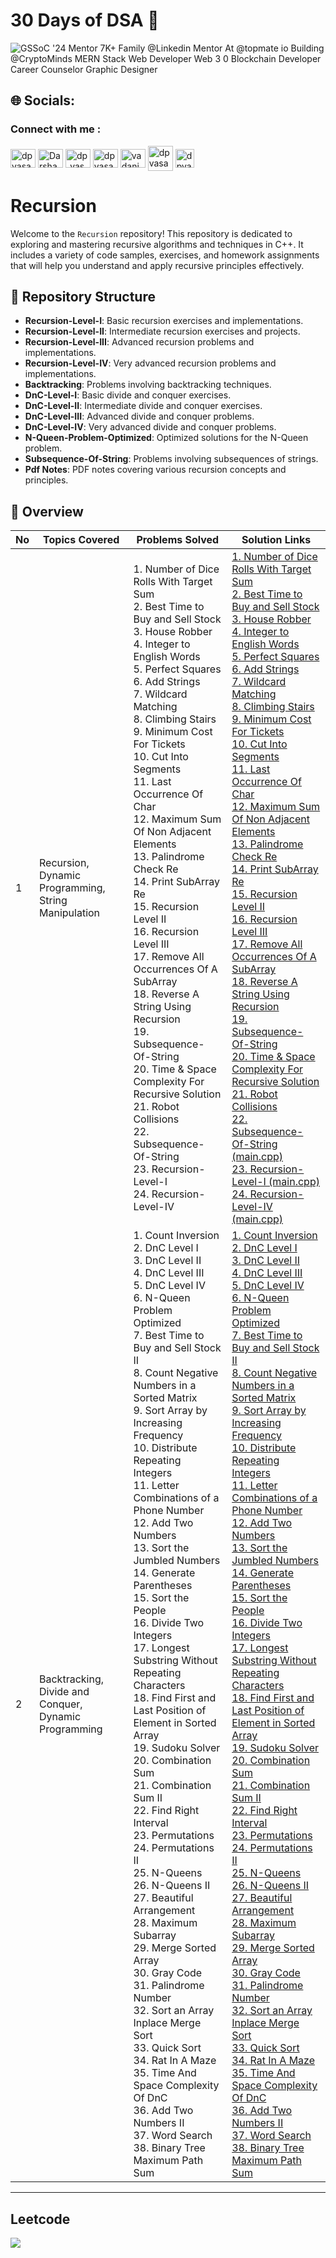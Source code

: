 # 30 Days of DSA 🚀
![GSSoC '24 Mentor  7K+ Family @Linkedin  Mentor At @topmate io  Building @CryptoMinds  MERN Stack Web Developer  Web 3 0  Blockchain Developer  Career Counselor  Graphic Designer](https://github.com/user-attachments/assets/fbad9128-07fc-4118-b21f-7da0371384c1)

## 🌐 Socials:


<h3 align="left">Connect with me : </h3>
<p align="left">
  <a href="https://x.com/vasanidarshan56" target="blank"><img align="center" src="https://raw.githubusercontent.com/rahuldkjain/github-profile-readme-generator/master/src/images/icons/Social/twitter.svg" alt="dpvasani_56" height="30" width="40" /></a>
  <a href="https://www.linkedin.com/in/dpvasani56/" target="blank"><img align="center" src="https://raw.githubusercontent.com/rahuldkjain/github-profile-readme-generator/master/src/images/icons/Social/linked-in-alt.svg" alt="Darshan Vasani" height="30" width="40" /></a>
  <a href="https://www.instagram.com/dp_vasani56" target="blank"><img align="center" src="https://raw.githubusercontent.com/rahuldkjain/github-profile-readme-generator/master/src/images/icons/Social/instagram.svg" alt="dp_vasani56" height="30" width="40" /></a>
  <a href="https://leetcode.com/u/dpvasani_56/" target="blank"><img align="center" src="https://raw.githubusercontent.com/rahuldkjain/github-profile-readme-generator/master/src/images/icons/Social/leet-code.svg" alt="dpvasani_56" height="30" width="40" /></a>
  <a href="https://www.geeksforgeeks.org/user/vadanidp0qg/" target="blank"><img align="center" src="https://raw.githubusercontent.com/rahuldkjain/github-profile-readme-generator/master/src/images/icons/Social/geeks-for-geeks.svg" alt="vadanidp0qg" height="30" width="40" /></a>
  <a href="https://linktr.ee/dpvasani56" target="blank"><img align="center" src="https://github.com/dpvasani/dpvasani/assets/109815626/789d1777-6921-4b0f-8740-e85977a95dfc" alt="dpvasani56" height="40" width="40" /></a>
  <a href="https://topmate.io/dpvasani_56" target="blank"><img align="center" src="https://github.com/dpvasani/dpvasani/assets/109815626/32b286b1-8629-4a9f-b264-5616342de401" alt="dpvasani_56" height="30" width="30" /></a>
</p>

# Recursion

Welcome to the `Recursion` repository! This repository is dedicated to exploring and mastering recursive algorithms and techniques in C++. It includes a variety of code samples, exercises, and homework assignments that will help you understand and apply recursive principles effectively.

## 📂 Repository Structure

- **Recursion-Level-I**: Basic recursion exercises and implementations.
- **Recursion-Level-II**: Intermediate recursion exercises and projects.
- **Recursion-Level-III**: Advanced recursion problems and implementations.
- **Recursion-Level-IV**: Very advanced recursion problems and implementations.
- **Backtracking**: Problems involving backtracking techniques.
- **DnC-Level-I**: Basic divide and conquer exercises.
- **DnC-Level-II**: Intermediate divide and conquer exercises.
- **DnC-Level-III**: Advanced divide and conquer problems.
- **DnC-Level-IV**: Very advanced divide and conquer problems.
- **N-Queen-Problem-Optimized**: Optimized solutions for the N-Queen problem.
- **Subsequence-Of-String**: Problems involving subsequences of strings.
- **Pdf Notes**: PDF notes covering various recursion concepts and principles.


## 📂 Overview 


| No  | Topics Covered               | Problems Solved                                              | Solution Links                                                                                         |
|------|------------------------------|---------------------------------------------------------------|--------------------------------------------------------------------------------------------------------|
| 1   | Recursion, Dynamic Programming, String Manipulation | 1. Number of Dice Rolls With Target Sum<br>2. Best Time to Buy and Sell Stock<br>3. House Robber<br>4. Integer to English Words<br>5. Perfect Squares<br>6. Add Strings<br>7. Wildcard Matching<br>8. Climbing Stairs<br>9. Minimum Cost For Tickets<br>10. Cut Into Segments<br>11. Last Occurrence Of Char<br>12. Maximum Sum Of Non Adjacent Elements<br>13. Palindrome Check Re<br>14. Print SubArray Re<br>15. Recursion Level II<br>16. Recursion Level III<br>17. Remove All Occurrences Of A SubArray<br>18. Reverse A String Using Recursion<br>19. Subsequence-Of-String<br>20. Time & Space Complexity For Recursive Solution<br>21. Robot Collisions <br>22. Subsequence-Of-String<br>23. Recursion-Level-I <br>24. Recursion-Level-IV| [1. Number of Dice Rolls With Target Sum](https://github.com/dpvasani/30-Days-Of-DSA/blob/main/Day%2010/1155.%20Number%20of%20Dice%20Rolls%20With%20Target%20Sum.cpp)<br>[2. Best Time to Buy and Sell Stock](https://github.com/dpvasani/30-Days-Of-DSA/blob/main/Day%2010/121.%20Best%20Time%20to%20Buy%20and%20Sell%20Stock.cpp)<br>[3. House Robber](https://github.com/dpvasani/30-Days-Of-DSA/blob/main/Day%2010/198.%20House%20Robber.cpp)<br>[4. Integer to English Words](https://github.com/dpvasani/30-Days-Of-DSA/blob/main/Day%2010/273.%20Integer%20to%20English%20Words.cpp)<br>[5. Perfect Squares](https://github.com/dpvasani/30-Days-Of-DSA/blob/main/Day%2010/279.%20Perfect%20Squares.cpp)<br>[6. Add Strings](https://github.com/dpvasani/30-Days-Of-DSA/blob/main/Day%2010/415.%20Add%20Strings.cpp)<br>[7. Wildcard Matching](https://github.com/dpvasani/30-Days-Of-DSA/blob/main/Day%2010/44.%20Wildcard%20Matching.cpp)<br>[8. Climbing Stairs](https://github.com/dpvasani/30-Days-Of-DSA/blob/main/Day%2010/70.%20Climbing%20Stairs.cpp)<br>[9. Minimum Cost For Tickets](https://github.com/dpvasani/30-Days-Of-DSA/blob/main/Day%2010/983.%20Minimum%20Cost%20For%20Tickets.cpp)<br>[10. Cut Into Segments](https://github.com/dpvasani/30-Days-Of-DSA/blob/main/Day%2010/Cut%20Into%20Segments.cpp)<br>[11. Last Occurrence Of Char](https://github.com/dpvasani/30-Days-Of-DSA/blob/main/Day%2010/Last%20Occurrence%20Of%20Char.cpp)<br>[12. Maximum Sum Of Non Adjacent Elements](https://github.com/dpvasani/30-Days-Of-DSA/blob/main/Day%2010/Maximum%20Sum%20Of%20Non%20Adjacent%20Elements.cpp)<br>[13. Palindrome Check Re](https://github.com/dpvasani/30-Days-Of-DSA/blob/main/Day%2010/Palindrome%20Check%20Re.cpp)<br>[14. Print SubArray Re](https://github.com/dpvasani/30-Days-Of-DSA/blob/main/Day%2010/Print%20SubArray%20Re.cpp)<br>[15. Recursion Level II](https://github.com/dpvasani/30-Days-Of-DSA/blob/main/Day%2010/Recursion%20Level%20II.cpp)<br>[16. Recursion Level III](https://github.com/dpvasani/30-Days-Of-DSA/blob/main/Day%2010/Recursion%20Level%20III.cpp)<br>[17. Remove All Occurrences Of A SubArray](https://github.com/dpvasani/30-Days-Of-DSA/blob/main/Day%2010/Remove%20All%20Occurrences%20Of%20A%20SubArray.cpp)<br>[18. Reverse A String Using Recursion](https://github.com/dpvasani/30-Days-Of-DSA/blob/main/Day%2010/Reverse%20A%20String%20Using%20Recursion.cpp)<br>[19. Subsequence-Of-String](https://github.com/dpvasani/30-Days-Of-DSA/blob/main/Day%2010/Subsequence-Of-String.cpp)<br>[20. Time & Space Complexity For Recursive Solution](https://github.com/dpvasani/30-Days-Of-DSA/blob/main/Day%2010/Time%20%26%20Space%20Complexity%20For%20Recursive%20Solution.cpp)<br>[21. Robot Collisions](https://github.com/dpvasani/30-Days-Of-DSA/blob/main/Day%2010/2751.%20Robot%20Collisions.cpp)<br>[22. Subsequence-Of-String (main.cpp)](https://github.com/dpvasani/30-Days-Of-DSA/blob/main/Day%2010/Subsequence-Of-String/main.cpp)<br>[23. Recursion-Level-I (main.cpp)](https://github.com/dpvasani/30-Days-Of-DSA/blob/main/Day%2010/Recursion-Level-I/main.cpp)<br>[24. Recursion-Level-IV (main.cpp)](https://github.com/dpvasani/30-Days-Of-DSA/blob/main/Day%2010/Recursion-Level-IV/main.cpp) |
| 2   | Backtracking, Divide and Conquer, Dynamic Programming | 1. Count Inversion<br>2. DnC Level I<br>3. DnC Level II<br>4. DnC Level III<br>5. DnC Level IV<br>6. N-Queen Problem Optimized<br>7. Best Time to Buy and Sell Stock II<br>8. Count Negative Numbers in a Sorted Matrix<br>9. Sort Array by Increasing Frequency<br>10. Distribute Repeating Integers<br>11. Letter Combinations of a Phone Number<br>12. Add Two Numbers<br>13. Sort the Jumbled Numbers<br>14. Generate Parentheses<br>15. Sort the People<br>16. Divide Two Integers<br>17. Longest Substring Without Repeating Characters<br>18. Find First and Last Position of Element in Sorted Array<br>19. Sudoku Solver<br>20. Combination Sum<br>21. Combination Sum II<br>22. Find Right Interval<br>23. Permutations<br>24. Permutations II<br>25. N-Queens<br>26. N-Queens II<br>27. Beautiful Arrangement<br>28. Maximum Subarray<br>29. Merge Sorted Array<br>30. Gray Code<br>31. Palindrome Number<br>32. Sort an Array Inplace Merge Sort<br>33. Quick Sort<br>34. Rat In A Maze<br>35. Time And Space Complexity Of DnC<br>36. Add Two Numbers II<br>37. Word Search<br>38. Binary Tree Maximum Path Sum | [1. Count Inversion](https://github.com/dpvasani/30-Days-Of-DSA/blob/main/Day%2011/Count%20Inversion.cpp)<br>[2. DnC Level I](https://github.com/dpvasani/30-Days-Of-DSA/blob/main/Day%2011/DnC%20Level%20I.cpp)<br>[3. DnC Level II](https://github.com/dpvasani/30-Days-Of-DSA/blob/main/Day%2011/DnC%20Level%20II.cpp)<br>[4. DnC Level III](https://github.com/dpvasani/30-Days-Of-DSA/blob/main/Day%2011/DnC%20Level%20III.cpp)<br>[5. DnC Level IV](https://github.com/dpvasani/30-Days-Of-DSA/blob/main/Day%2011/DnC%20Level%20IV.cpp)<br>[6. N-Queen Problem Optimized](https://github.com/dpvasani/30-Days-Of-DSA/blob/main/Day%2011/N-Queen%20Problem%20Optimized.cpp)<br>[7. Best Time to Buy and Sell Stock II](https://github.com/dpvasani/30-Days-Of-DSA/blob/main/Day%2011/122.%20Best%20Time%20to%20Buy%20and%20Sell%20Stock%20II.cpp)<br>[8. Count Negative Numbers in a Sorted Matrix](https://github.com/dpvasani/30-Days-Of-DSA/blob/main/Day%2011/1351.%20Count%20Negative%20Numbers%20in%20a%20Sorted%20Matrix.cpp)<br>[9. Sort Array by Increasing Frequency](https://github.com/dpvasani/30-Days-Of-DSA/blob/main/Day%2011/1636.%20Sort%20Array%20by%20Increasing%20Frequency.cpp)<br>[10. Distribute Repeating Integers](https://github.com/dpvasani/30-Days-Of-DSA/blob/main/Day%2011/1655.%20Distribute%20Repeating%20Integers.cpp)<br>[11. Letter Combinations of a Phone Number](https://github.com/dpvasani/30-Days-Of-DSA/blob/main/Day%2011/17.%20Letter%20Combinations%20of%20a%20Phone%20Number.cpp)<br>[12. Add Two Numbers](https://github.com/dpvasani/30-Days-Of-DSA/blob/main/Day%2011/2.%20Add%20Two%20Numbers.cpp)<br>[13. Sort the Jumbled Numbers](https://github.com/dpvasani/30-Days-Of-DSA/blob/main/Day%2011/2191.%20Sort%20the%20Jumbled%20Numbers.cpp)<br>[14. Generate Parentheses](https://github.com/dpvasani/30-Days-Of-DSA/blob/main/Day%2011/22.%20Generate%20Parentheses.cpp)<br>[15. Sort the People](https://github.com/dpvasani/30-Days-Of-DSA/blob/main/Day%2011/2418.%20Sort%20the%20People.cpp)<br>[16. Divide Two Integers](https://github.com/dpvasani/30-Days-Of-DSA/blob/main/Day%2011/29.%20Divide%20Two%20Integers.cpp)<br>[17. Longest Substring Without Repeating Characters](https://github.com/dpvasani/30-Days-Of-DSA/blob/main/Day%2011/3.%20Longest%20Substring%20Without%20Repeating%20Characters.cpp)<br>[18. Find First and Last Position of Element in Sorted Array](https://github.com/dpvasani/30-Days-Of-DSA/blob/main/Day%2011/34.%20Find%20First%20and%20Last%20Position%20of%20Element%20in%20Sorted%20Array.cpp)<br>[19. Sudoku Solver](https://github.com/dpvasani/30-Days-Of-DSA/blob/main/Day%2011/37.%20Sudoku%20Solver.cpp)<br>[20. Combination Sum](https://github.com/dpvasani/30-Days-Of-DSA/blob/main/Day%2011/39.%20Combination%20Sum.cpp)<br>[21. Combination Sum II](https://github.com/dpvasani/30-Days-Of-DSA/blob/main/Day%2011/40.%20Combination%20Sum%20II.cpp)<br>[22. Find Right Interval](https://github.com/dpvasani/30-Days-Of-DSA/blob/main/Day%2011/436.%20Find%20Right%20Interval.cpp)<br>[23. Permutations](https://github.com/dpvasani/30-Days-Of-DSA/blob/main/Day%2011/46.%20Permutations.cpp)<br>[24. Permutations II](https://github.com/dpvasani/30-Days-Of-DSA/blob/main/Day%2011/47.%20Permutations%20II.cpp)<br>[25. N-Queens](https://github.com/dpvasani/30-Days-Of-DSA/blob/main/Day%2011/51.%20N-Queens.cpp)<br>[26. N-Queens II](https://github.com/dpvasani/30-Days-Of-DSA/blob/main/Day%2011/52.%20N-Queens%20II.cpp)<br>[27. Beautiful Arrangement](https://github.com/dpvasani/30-Days-Of-DSA/blob/main/Day%2011/526.%20Beautiful%20Arrangement.cpp)<br>[28. Maximum Subarray](https://github.com/dpvasani/30-Days-Of-DSA/blob/main/Day%2011/53.%20Maximum%20Subarray.cpp)<br>[29. Merge Sorted Array](https://github.com/dpvasani/30-Days-Of-DSA/blob/main/Day%2011/88.%20Merge%20Sorted%20Array.cpp)<br>[30. Gray Code](https://github.com/dpvasani/30-Days-Of-DSA/blob/main/Day%2011/89.%20Gray%20Code.cpp)<br>[31. Palindrome Number](https://github.com/dpvasani/30-Days-Of-DSA/blob/main/Day%2011/9.%20Palindrome%20Number.cpp)<br>[32. Sort an Array Inplace Merge Sort](https://github.com/dpvasani/30-Days-Of-DSA/blob/main/Day%2011/912.%20Sort%20an%20Array%20Inplace%20Merge%20Sort.cpp)<br>[33. Quick Sort](https://github.com/dpvasani/30-Days-Of-DSA/blob/main/Day%2011/30.%20Quick%20Sort.cpp)<br>[34. Rat In A Maze](https://github.com/dpvasani/30-Days-Of-DSA/blob/main/Day%2011/41.%20Rat%20In%20A%20Maze.cpp)<br>[35. Time And Space Complexity Of DnC](https://github.com/dpvasani/30-Days-Of-DSA/blob/main/Day%2011/Time%20And%20Space%20Complexity%20Of%20DnC.cpp)<br>[36. Add Two Numbers II](https://github.com/dpvasani/30-Days-Of-DSA/blob/main/Day%2011/2.%20Add%20Two%20Numbers%20II.cpp)<br>[37. Word Search](https://github.com/dpvasani/30-Days-Of-DSA/blob/main/Day%2011/79.%20Word%20Search.cpp)<br>[38. Binary Tree Maximum Path Sum](https://github.com/dpvasani/30-Days-Of-DSA/blob/main/Day%2011/124.%20Binary%20Tree%20Maximum%20Path%20Sum.cpp) |
---


## Leetcode
![](https://leetcard.jacoblin.cool/dpvasani_56?ext=activity)


